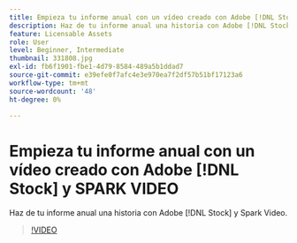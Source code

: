 ```yaml
---
title: Empieza tu informe anual con un vídeo creado con Adobe [!DNL Stock] y SPARK VIDEO
description: Haz de tu informe anual una historia con Adobe [!DNL Stock] y SPARK VIDEO
feature: Licensable Assets
role: User
level: Beginner, Intermediate
thumbnail: 331808.jpg
exl-id: fb6f1901-fbe1-4d79-8584-489a5b1ddad7
source-git-commit: e39efe0f7afc4e3e970ea7f2df57b51bf17123a6
workflow-type: tm+mt
source-wordcount: '48'
ht-degree: 0%

---
```


# Empieza tu informe anual con un vídeo creado con Adobe [!DNL Stock] y SPARK VIDEO

Haz de tu informe anual una historia con Adobe [!DNL Stock] y Spark Video.

>[!VIDEO](https://video.tv.adobe.com/v/331808?hidetitle=true)
